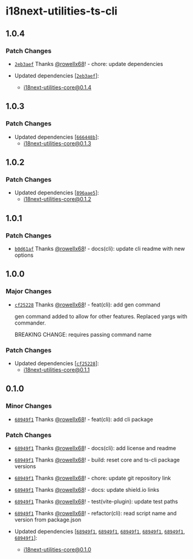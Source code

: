 # i18next-utilities-ts-cli

## 1.0.4

### Patch Changes

- [`2eb3aef`](https://github.com/rowellx68/i18next-utilities/commit/2eb3aef6a99e5229b5bee65083a6f2f3e75563b3) Thanks [@rowellx68](https://github.com/rowellx68)! - chore: update dependencies

- Updated dependencies [[`2eb3aef`](https://github.com/rowellx68/i18next-utilities/commit/2eb3aef6a99e5229b5bee65083a6f2f3e75563b3)]:
  - i18next-utilities-core@0.1.4

## 1.0.3

### Patch Changes

- Updated dependencies [[`666448b`](https://github.com/rowellx68/i18next-utilities/commit/666448b613c48fda1fb0c2ddc81b6601cb1b3fc3)]:
  - i18next-utilities-core@0.1.3

## 1.0.2

### Patch Changes

- Updated dependencies [[`896aae5`](https://github.com/rowellx68/i18next-utilities/commit/896aae5afcf026dac27b8e7bcda578f6630dc26d)]:
  - i18next-utilities-core@0.1.2

## 1.0.1

### Patch Changes

- [`b0d61af`](https://github.com/rowellx68/i18next-utilities/commit/b0d61af0fd8e6b040727ba4d28501ccde91e3320) Thanks [@rowellx68](https://github.com/rowellx68)! - docs(cli): update cli readme with new options

## 1.0.0

### Major Changes

- [`cf25228`](https://github.com/rowellx68/i18next-utilities/commit/cf252281c77b2676aed1492510639f0ba85b05c4) Thanks [@rowellx68](https://github.com/rowellx68)! - feat(cli): add gen command

  gen command added to allow for other features. Replaced yargs with commander.

  BREAKING CHANGE: requires passing command name

### Patch Changes

- Updated dependencies [[`cf25228`](https://github.com/rowellx68/i18next-utilities/commit/cf252281c77b2676aed1492510639f0ba85b05c4)]:
  - i18next-utilities-core@0.1.1

## 0.1.0

### Minor Changes

- [`68949f1`](https://github.com/rowellx68/i18next-utilities/commit/68949f135e4446b0062fcb38f23acb99f1e46b97) Thanks [@rowellx68](https://github.com/rowellx68)! - feat(cli): add cli package

### Patch Changes

- [`68949f1`](https://github.com/rowellx68/i18next-utilities/commit/68949f135e4446b0062fcb38f23acb99f1e46b97) Thanks [@rowellx68](https://github.com/rowellx68)! - docs(cli): add license and readme

- [`68949f1`](https://github.com/rowellx68/i18next-utilities/commit/68949f135e4446b0062fcb38f23acb99f1e46b97) Thanks [@rowellx68](https://github.com/rowellx68)! - build: reset core and ts-cli package versions

- [`68949f1`](https://github.com/rowellx68/i18next-utilities/commit/68949f135e4446b0062fcb38f23acb99f1e46b97) Thanks [@rowellx68](https://github.com/rowellx68)! - chore: update git repository link

- [`68949f1`](https://github.com/rowellx68/i18next-utilities/commit/68949f135e4446b0062fcb38f23acb99f1e46b97) Thanks [@rowellx68](https://github.com/rowellx68)! - docs: update shield.io links

- [`68949f1`](https://github.com/rowellx68/i18next-utilities/commit/68949f135e4446b0062fcb38f23acb99f1e46b97) Thanks [@rowellx68](https://github.com/rowellx68)! - test(vite-plugin): update test paths

- [`68949f1`](https://github.com/rowellx68/i18next-utilities/commit/68949f135e4446b0062fcb38f23acb99f1e46b97) Thanks [@rowellx68](https://github.com/rowellx68)! - refactor(cli): read script name and version from package.json

- Updated dependencies [[`68949f1`](https://github.com/rowellx68/i18next-utilities/commit/68949f135e4446b0062fcb38f23acb99f1e46b97), [`68949f1`](https://github.com/rowellx68/i18next-utilities/commit/68949f135e4446b0062fcb38f23acb99f1e46b97), [`68949f1`](https://github.com/rowellx68/i18next-utilities/commit/68949f135e4446b0062fcb38f23acb99f1e46b97), [`68949f1`](https://github.com/rowellx68/i18next-utilities/commit/68949f135e4446b0062fcb38f23acb99f1e46b97), [`68949f1`](https://github.com/rowellx68/i18next-utilities/commit/68949f135e4446b0062fcb38f23acb99f1e46b97), [`68949f1`](https://github.com/rowellx68/i18next-utilities/commit/68949f135e4446b0062fcb38f23acb99f1e46b97)]:
  - i18next-utilities-core@0.1.0
